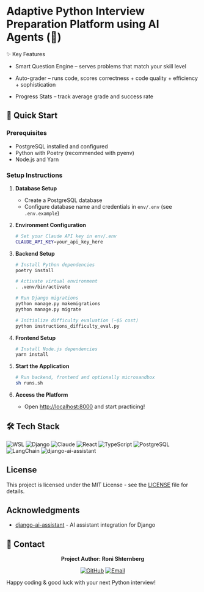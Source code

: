# Adaptive Python Interview Preparation Platform using AI Agents  (🚀)

✨ Key Features
* Smart Question Engine – serves problems that match your skill level

* Auto-grader – runs code, scores correctness + code quality + efficiency + sophistication

* Progress Stats – track average grade and success rate

## 🚀 Quick Start

### Prerequisites
- PostgreSQL installed and configured
- Python with Poetry (recommended with pyenv)
- Node.js and Yarn

### Setup Instructions

1. **Database Setup**
   - Create a PostgreSQL database
   - Configure database name and credentials in `env/.env` (see `.env.example`)

2. **Environment Configuration**
   ```bash
   # Set your Claude API key in env/.env
   CLAUDE_API_KEY=your_api_key_here
   ```

3. **Backend Setup**
   ```bash
   # Install Python dependencies
   poetry install
   
   # Activate virtual environment
   . .venv/bin/activate
   
   # Run Django migrations
   python manage.py makemigrations
   python manage.py migrate
   
   # Initialize difficulty evaluation (~$5 cost)
   python instructions_difficulty_eval.py
   ```

4. **Frontend Setup**
   ```bash
   # Install Node.js dependencies
   yarn install
   ```

5. **Start the Application**
   ```bash
   # Run backend, frontend and optionally microsandbox
   sh runs.sh
   ```

6. **Access the Platform**
   - Open [http://localhost:8000](http://localhost:8000) and start practicing!


## 🛠️ Tech Stack

![WSL](https://img.shields.io/badge/WSL-0a97f5?style=for-the-badge&logo=windows&logoColor=white)
![Django](https://img.shields.io/badge/Django-092E20?style=for-the-badge&logo=django&logoColor=white)
![Claude](https://img.shields.io/badge/Claude-FF6B35?style=for-the-badge&logo=anthropic&logoColor=white)
![React](https://img.shields.io/badge/React-20232A?style=for-the-badge&logo=react&logoColor=61DAFB)
![TypeScript](https://img.shields.io/badge/TypeScript-007ACC?style=for-the-badge&logo=typescript&logoColor=white)
![PostgreSQL](https://img.shields.io/badge/PostgreSQL-316192?style=for-the-badge&logo=postgresql&logoColor=white)
![LangChain](https://img.shields.io/badge/LangChain-1C3C3C?style=for-the-badge&logo=langchain&logoColor=white)
![django-ai-assistant](https://img.shields.io/badge/django--ai--assistant-092E20?style=for-the-badge&logo=django&logoColor=white) 

## License

This project is licensed under the MIT License - see the [LICENSE](LICENSE) file for details.

## Acknowledgments

* [django-ai-assistant](https://github.com/vintasoftware/django-ai-assistant) - AI assistant integration for Django

## 📧 Contact

<div align="center">

**Project Author: Roni Shternberg**

[![GitHub](https://img.shields.io/badge/GitHub-100000?style=for-the-badge&logo=github&logoColor=white)](https://github.com/ronister)
[![Email](https://img.shields.io/badge/Email-D14836?style=for-the-badge&logo=gmail&logoColor=white)](mailto:roni.shternberg@gmail.com)

</div>

Happy coding & good luck with your next Python interview!